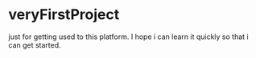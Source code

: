 # veryFirstProject
just for getting used to this platform.
I hope i can learn it quickly so that i can get started.
